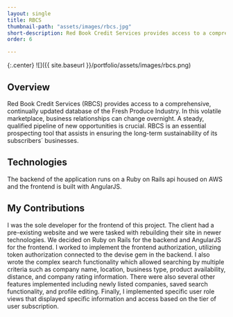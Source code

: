 ```yaml
---
layout: single
title: RBCS
thumbnail-path: "assets/images/rbcs.jpg"
short-description: Red Book Credit Services provides access to a comprehensive, continually updated database of the Fresh Produce Industry that helps users monitor companies business habits and helps them make connections to those companies.
order: 6

---
```


{:.center}
![]({{ site.baseurl }}/portfolio/assets/images/rbcs.png)

## Overview
Red Book Credit Services (RBCS) provides access to a comprehensive, continually updated database of the Fresh Produce Industry. In this volatile marketplace, business relationships can change overnight. A steady, qualified pipeline of new opportunities is crucial. RBCS is an essential prospecting tool that assists in ensuring the long-term sustainability of its subscribers´ businesses.

## Technologies

The backend of the application runs on a Ruby on Rails api housed on AWS and the frontend is built with AngularJS.

## My Contributions

I was the sole developer for the frontend of this project. The client had a pre-existing website and we were tasked with rebuilding their site in newer technologies. We decided on Ruby on Rails for the backend and AngularJS for the frontend. I worked to implement the frontend authorization, utilizing token authorization connected to the devise gem in the backend. I also wrote the complex search functionality which allowed searching by multiple criteria such as company name, location, business type, product availability, distance, and company rating information. There were also several other features implemented including newly listed companies, saved search functionality, and profile editing. Finally, I implemented specific user role views that displayed specific information and access based on the tier of user subscription.

